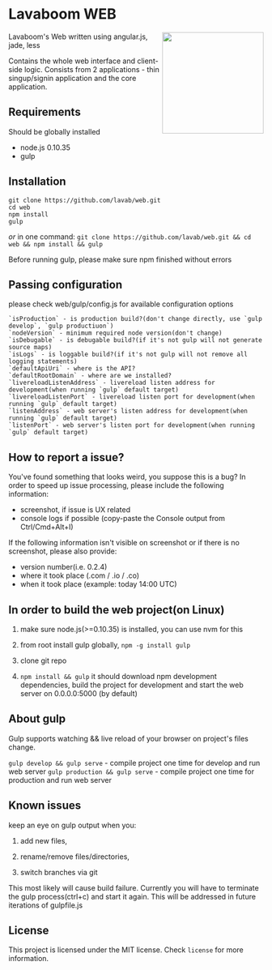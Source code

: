 # Lavaboom WEB

<img src="https://mail.lavaboom.com/img/Lavaboom-logo.svg" align="right" width="200px" />

Lavaboom's Web written using angular.js, jade, less

Contains the whole web interface and client-side logic. Consists from 2 applications - thin singup/signin application and the core application.

## Requirements

Should be globally installed

- node.js 0.10.35
- gulp

## Installation

    git clone https://github.com/lavab/web.git
    cd web 
    npm install
    gulp

_or_ in one command:
    `git clone https://github.com/lavab/web.git && cd web && npm install && gulp`

Before running gulp, please make sure npm finished without errors

## Passing configuration

please check web/gulp/config.js for available configuration options

    `isProduction` - is production build?(don't change directly, use `gulp develop`, `gulp productiuon`)
    `nodeVersion` - minimum required node version(don't change)
    `isDebugable` - is debugable build?(if it's not gulp will not generate source maps)
    `isLogs` - is loggable build?(if it's not gulp will not remove all logging statements)
    `defaultApiUri` - where is the API?
    `defaultRootDomain` - where are we installed?
    `livereloadListenAddress` - livereload listen address for development(when running `gulp` default target)
    `livereloadListenPort` - livereload listen port for development(when running `gulp` default target)
    `listenAddress` - web server's listen address for development(when running `gulp` default target)
    `listenPort` - web server's listen port for development(when running `gulp` default target)

## How to report a issue?

You've found something that looks weird, you suppose this is a bug?
In order to speed up issue processing, please include the following information:
- screenshot, if issue is UX related
- console logs if possible (copy-paste the Console output from Ctrl/Cmd+Alt+I)

If the following information isn't visible on screenshot or if there is no screenshot, please also provide:
- version number(i.e. 0.2.4)
- where it took place (.com / .io / .co)
- when it took place (example: today 14:00 UTC)

## In order to build the web project(on Linux)

1. make sure node.js(>=0.10.35) is installed, you can use nvm for this

2. from root install gulp globally, `npm -g install gulp`

3. clone git repo

4. `npm install && gulp`
it should download npm development dependencies, build the project for development and start the web server on 0.0.0.0:5000 (by default)

## About gulp

Gulp supports watching && live reload of your browser on project's files change.

`gulp develop && gulp serve` - compile project one time for develop and run web server
`gulp production && gulp serve` - compile project one time for production and run web server

## Known issues

keep an eye on gulp output when you:

1. add new files,

2. rename/remove files/directories,

3. switch branches via git

This most likely will cause build failure. Currently you will have to terminate the gulp process(ctrl+c) and start it again. This will be addressed in future iterations of gulpfile.js

## License

This project is licensed under the MIT license. Check `license` for more
information.
